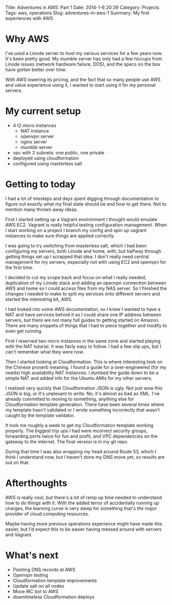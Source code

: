 Title: Adventures in AWS: Part 1
Date: 2014-1-6 20:39
Category: Projects
Tags: aws, operations
Slug: adventures-in-aws-1
Summary: My first experiences with AWS

# Why AWS

I've used a Linode server to host my various services for a few years now.
It's been pretty good. My mumble server has only had a few
hiccups from Linode issues (network hardware failure, DOS), and the
specs on the box have gotten better over time.

With AWS lowering its pricing, and the fact that so many people use AWS
and value experience using it, I wanted to start using it for my personal
servers.

# My current setup

* 4 t2.micro instances
  * NAT instance
  * openvpn server
  * nginx server
  * mumble server
* vpc with 2 subnets: one public, one private
* deployed using cloudformation
* configured using masterless salt

# Getting to today

I had a lot of missteps and days spent digging through documentation to
figure out exactly what my final state should be and how to get there.
Not to mention many thrown away ideas.

First I started setting up a Vagrant environment I thought would emulate
AWS EC2. Vagrant is really helpful testing configuration management.
When I start working on a project I branch my config and spin up
vagrant instances to make sure things are applied correctly.

I was going to try switching from masterless salt, which I had been
configuring my servers, both Linode and home, with, but halfway
through getting things set up I scrapped that idea. I don't really
need central management for my servers, especially not with using
EC2 and openvpn for the first time.

I decided to cut my scope back and focus on what I really needed, 
duplication of my Linode stack and adding an openvpn connection between
AWS and home so I could access files from my NAS server. So I finished
the changes I needed to make to split my services onto different servers
and started the interesting bit, AWS.

I had looked into some AWS documentation, so I knew I wanted to have
a NAT and have services behind it so I could share one IP address
between servers, but there are not many full guides to getting started
on Amazon. There are many snippets of things that I had to piece together
and modify to even get running.

First I reserved two micro instances in the same zone and started
playing with the NAT tutorial. It was fairly easy to follow. I had a few
slip ups, but I can't remember what they were now.

Then I started looking at Cloudformation. This is where interesting took
on the Chinese proverb meaning. I found a guide for a over-engineered
(for my needs) high availability NAT Instances. I dumbed the guide down
to be a simple NAT and added info for the Ubuntu AMIs for my other
servers.

I realized very quickly that Cloudformation JSON is ugly. Not just wow
this JSON is big, or it's unplesant to write. No, it's almost as bad as
XML. I've already committed to moving to something, anything else for
Cloudformation template generation. There have been several times
where my template hasn't validated or I wrote something incorrectly
that wasn't caught by the template validator.

It took me roughly a week to get my Cloudformation template working
properly. The biggest trip ups I had were incorrect security groups,
forwarding ports twice for fun and profit, and VPC dependencies on
the gateway to the internet. The final version is in my git repo.

During that time I was also wrapping my head around Route 53, which
I think I understand now, but I haven't done my DNS move yet, so
results are out on that.

# Afterthoughts

AWS is really cool, but there's a lot of ramp up time needed to
understand how to do things with it. With the added terror of
accidentally running up charges, the learning curve is very steep
for something that's *the* major provider of cloud computing resources.

Maybe having more previous operations experience might have made this
easier, but I'd expect this to be easier having messed around with
servers and Vagrant.

# What's next

* Pointing DNS records at AWS
* Openvpn testing
* Cloudformation template improvements
* Update salt on all nodes
* Move IRC bot to AWS
* downtimeless Cloudformation deploys
